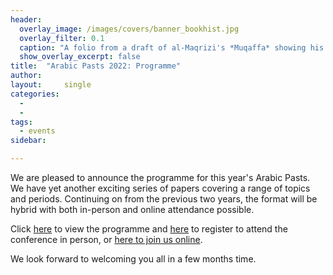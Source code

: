 ```yaml
---
header:
  overlay_image: /images/covers/banner_bookhist.jpg
  overlay_filter: 0.1
  caption: "A folio from a draft of al-Maqrizi's *Muqaffa* showing his later modifications to the text (Image courtesy [Universiteit Leiden](https://digitalcollections.universiteitleiden.nl/view/item/1945904))"
  show_overlay_excerpt: false  
title:	"Arabic Pasts 2022: Programme"		
author:
layout:		single
categories:
  - 
  - 
tags:
  - events
sidebar:

---
```



We are pleased to announce the programme for this year's Arabic Pasts. We have yet another exciting series of papers covering a range of topics and periods. Continuing on from the previous two years, the format will be hybrid with both in-person and online attendance possible. 

Click [here]({{site.url}}//research/events/programme-2022) to view the programme and [here](https://www.eventbrite.co.uk/e/arabic-pasts-histories-and-historiographies-hybrid-tickets-404541774337) to register to attend the conference in person, or [here to join us online](https://aku-edu.zoom.us/meeting/register/tJItdemtqTwtGdVPcfeY1a6sXSueK6_hsobv).

We look forward to welcoming you all in a few months time.